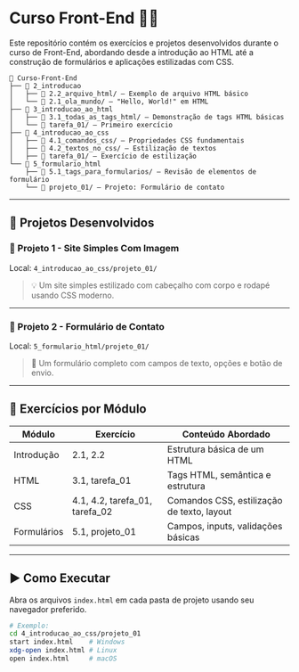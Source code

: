 # Curso Front-End 👨‍💻

Este repositório contém os exercícios e projetos desenvolvidos durante o curso de Front-End, abordando desde a introdução ao HTML até a construção de formulários e aplicações estilizadas com CSS.

```
📂 Curso-Front-End
├── 📁 2_introducao
│   ├── 📄 2.2_arquivo_html/ — Exemplo de arquivo HTML básico
│   └── 📄 2.1_ola_mundo/ — "Hello, World!" em HTML
├── 📁 3_introducao_ao_html
│   ├── 📄 3.1_todas_as_tags_html/ — Demonstração de tags HTML básicas
│   └── 📄 tarefa_01/ — Primeiro exercício
├── 📁 4_introducao_ao_css
│   ├── 📄 4.1_comandos_css/ — Propriedades CSS fundamentais
│   ├── 📄 4.2_textos_no_css/ — Estilização de textos
│   ├── 📄 tarefa_01/ — Exercício de estilização
└── 📁 5_formulario_html
    ├── 📄 5.1_tags_para_formularios/ — Revisão de elementos de formulário
    └── 📄 projeto_01/ — Projeto: Formulário de contato
```
---

## 💼 Projetos Desenvolvidos

### 📌 Projeto 1 - Site Simples Com Imagem
Local: `4_introducao_ao_css/projeto_01/`

> 💡 Um site simples estilizado com cabeçalho com corpo e rodapé usando CSS moderno.

---

### 📌 Projeto 2 - Formulário de Contato  
Local: `5_formulario_html/projeto_01/`

> 💬 Um formulário completo com campos de texto, opções e botão de envio.

---

## 🧪 Exercícios por Módulo

| Módulo                   | Exercício                     | Conteúdo Abordado                         |
|--------------------------|-------------------------------|-------------------------------------------|
| Introdução               | 2.1, 2.2                      | Estrutura básica de um HTML               |
| HTML                     | 3.1, tarefa_01                | Tags HTML, semântica e estrutura          |
| CSS                      | 4.1, 4.2, tarefa_01, tarefa_02| Comandos CSS, estilização de texto, layout|
| Formulários              | 5.1, projeto_01               | Campos, inputs, validações básicas        |

---

## ▶️ Como Executar

Abra os arquivos `index.html` em cada pasta de projeto usando seu navegador preferido.

```bash
# Exemplo:
cd 4_introducao_ao_css/projeto_01
start index.html    # Windows
xdg-open index.html # Linux
open index.html     # macOS

